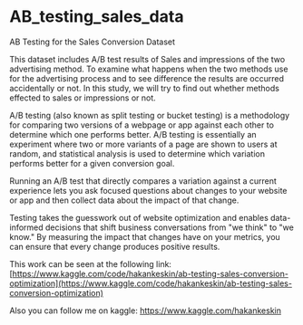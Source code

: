 # AB_testing_sales_data
AB Testing for the Sales Conversion Dataset

This dataset includes A/B test results of Sales and impressions of the two advertising method. To examine what happens when the two methods use for the advertising process and to see difference the results are occurred accidentally or not. In this study, we will try to find out whether methods effected to sales or impressions or not.

A/B testing (also known as split testing or bucket testing) is a methodology for comparing two versions of a webpage or app against each other to determine which one performs better. A/B testing is essentially an experiment where two or more variants of a page are shown to users at random, and statistical analysis is used to determine which variation performs better for a given conversion goal.

Running an A/B test that directly compares a variation against a current experience lets you ask focused questions about changes to your website or app and then collect data about the impact of that change.

Testing takes the guesswork out of website optimization and enables data-informed decisions that shift business conversations from "we think" to "we know." By measuring the impact that changes have on your metrics, you can ensure that every change produces positive results.

This work can be seen at the following link: [https://www.kaggle.com/code/hakankeskin/ab-testing-sales-conversion-optimization](https://www.kaggle.com/code/hakankeskin/ab-testing-sales-conversion-optimization)

Also you can follow me on kaggle: https://www.kaggle.com/hakankeskin
